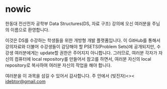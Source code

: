 # nowic

한동대 전산전자 공학부 Data Structures(DS, 자료 구조) 강의에 오신 여러분을 주님의 이름으로 환영합니다. 

이것은 DS를 수강하는 학생들을 위한 개방형 개발 플랫폼입니다. 이 GitHub를 통해서 강의자료와 더불어 수강생들이 감당해야 할 PSETS(Problem Sets)에 공개되지만, 수강생 여러분에게는 update할 권한은 주어지지 아니합니다. 그러므로, 여러분 각자가 자신의 컴퓨터에 local repository를 만들어서 참고를 하면서, 여러분 자신의 local repository로 복사하여 여러분 자신의 작업을 해야 합니다. 

여러분을 이 과목을 섬길 수 있어서 감사합니다. 
주 안에서
(빚진자)<><
idebtor@gmail.com
